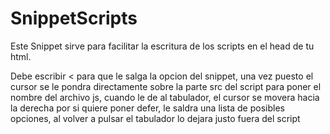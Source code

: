 # SnippetScripts
Este Snippet sirve para facilitar la escritura de los scripts en el head de tu html.

Debe escribir < para que le salga la opcion del snippet, una vez puesto el cursor se le pondra directamente sobre la parte src del script para poner el nombre del archivo js, cuando le de al tabulador, el cursor se movera hacia la derecha por si quiere poner defer, le saldra una lista de posibles opciones, al volver a pulsar el tabulador lo dejara justo fuera del script

